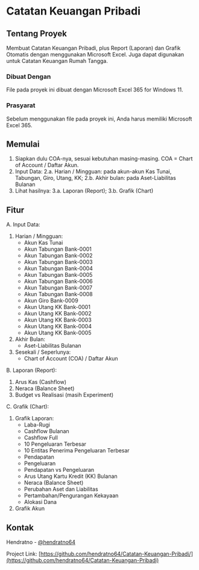 # Catatan Keuangan Pribadi

<a name="readme-top"></a>

<!-- ABOUT THE PROJECT -->
## Tentang Proyek

Membuat Catatan Keuangan Pribadi, plus Report (Laporan) dan Grafik Otomatis dengan menggunakan Microsoft Excel. Juga dapat digunakan untuk Catatan Keuangan Rumah Tangga.

### Dibuat Dengan

File pada proyek ini dibuat dengan Microsoft Excel 365 for Windows 11.

### Prasyarat

Sebelum menggunakan file pada proyek ini, Anda harus memiliki Microsoft Excel 365.

<!-- GETTING STARTED -->
## Memulai 

1.	Siapkan dulu COA-nya, sesuai kebutuhan masing-masing. COA = Chart of Account / Daftar Akun.
2.	Input Data: 2.a. Harian / Mingguan: pada akun-akun Kas Tunai, Tabungan, Giro, Utang, KK; 2.b. Akhir bulan: pada Aset-Liabilitas Bulanan
3.	Lihat hasilnya: 3.a. Laporan (Report); 3.b. Grafik (Chart)

## Fitur

A. Input Data:
   1. Harian / Mingguan:
      - Akun Kas Tunai
      - Akun Tabungan Bank-0001
      - Akun Tabungan Bank-0002
      - Akun Tabungan Bank-0003
      - Akun Tabungan Bank-0004
      - Akun Tabungan Bank-0005
      - Akun Tabungan Bank-0006
      - Akun Tabungan Bank-0007
      - Akun Tabungan Bank-0008
      - Akun Giro Bank-0009
      - Akun Utang KK Bank-0001
      - Akun Utang KK Bank-0002
      - Akun Utang KK Bank-0003
      - Akun Utang KK Bank-0004
      - Akun Utang KK Bank-0005
   2. Akhir Bulan:
      - Aset-Liabilitas Bulanan
   3. Sesekali / Seperlunya:
      - Chart of Account (COA) / Daftar Akun

B. Laporan (Report):
   1. Arus Kas (Cashflow)
   2. Neraca (Balance Sheet)
   3. Budget vs Realisasi (masih Experiment)

C. Grafik (Chart):
   1. Grafik Laporan:
      - Laba-Rugi
      - Cashflow Bulanan
      - Cashflow Full
      - 10 Pengeluaran Terbesar
      - 10 Entitas Penerima Pengeluaran Terbesar
      - Pendapatan
      - Pengeluaran
      - Pendapatan vs Pengeluaran
      - Arus Utang Kartu Kredit (KK) Bulanan
      - Neraca (Balance Sheet)
      - Perubahan Aset dan Liabilitas
      - Pertambahan/Pengurangan Kekayaan
      - Alokasi Dana
   2. Grafik Akun	

<!-- CONTACT -->
## Kontak

Hendratno - [@hendratno64](https://twitter.com/hendratno64)

Project Link: [https://github.com/hendratno64/Catatan-Keuangan-Pribadi/](https://github.com/hendratno64/Catatan-Keuangan-Pribadi)
